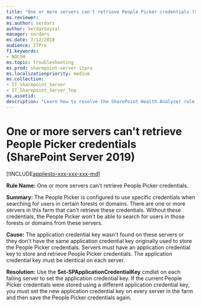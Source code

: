 ```yaml
---
title: "One or more servers can't retrieve People Picker credentials (SharePoint Server 2019)"
ms.reviewer: 
ms.author: serdars
author: SerdarSoysal
manager: serdars
ms.date: 7/12/2018
audience: ITPro
f1.keywords:
- NOCSH
ms.topic: troubleshooting
ms.prod: sharepoint-server-itpro
ms.localizationpriority: medium
ms.collection:
- IT_Sharepoint_Server
- IT_Sharepoint_Server_Top
ms.assetid: 
description: "Learn how to resolve the SharePoint Health Analyzer rule: One or more servers can't retrieve People Picker credentials, for SharePoint Server."
---
```


# One or more servers can't retrieve People Picker credentials (SharePoint Server 2019)

[!INCLUDE[appliesto-xxx-xxx-xxx-md](../includes/appliesto-xxx-xxx-2019-xxx-md.md)]

**Rule Name:** One or more servers can't retrieve People Picker credentials.

**Summary:** The People Picker is configured to use specific credentials when searching for users in certain forests or domains. There are one or more servers in this farm that can't retrieve these credentials. Without these credentials, the People Picker won't be able to search for users in those forests or domains from these servers.

**Cause:** The application credential key wasn't found on these servers or they don't have the same application credential key originally used to store the People Picker credentials. Servers must have an application credential key to store and retrieve People Picker credentials. The application credential key must be identical on each server.

**Resolution:** Use the **Set-SPApplicationCredentialKey** cmdlet on each failing server to set the application credential key. If the current People Picker credentials were stored using a different application credential key, you must set the new application credential key on every server in the farm and then save the People Picker credentials again.

